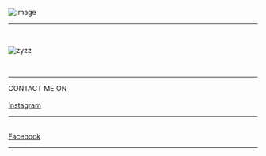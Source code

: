 

![image](https://user-images.githubusercontent.com/90412626/174774639-a26d538e-c1af-4c1d-85be-c77bafb6424c.png)
<br>
<hr>
<br>



![zyzz](https://user-images.githubusercontent.com/90412626/179731223-b7a310e5-6718-4bd8-9d52-d0ce0c79aefc.gif)




<br>
<hr>
CONTACT ME ON 
<br>

<br>
<a href="https://www.instagram.com/_j_rehan/" target="_blank">Instagram</a>
<br>
<hr>
<br>
<a href="https://www.facebook.com/rehan.ksea" target="_blank">Facebook</a>
<br>
<hr>
<br>
